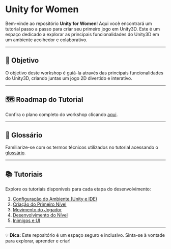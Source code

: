 # Unity for Women

Bem-vinde ao repositório **Unity for Women**! Aqui você encontrará um tutorial passo a passo para criar seu primeiro jogo em Unity3D. Este é um espaço dedicado a explorar as principais funcionalidades do Unity3D em um ambiente acolhedor e colaborativo.

---

## 🎯 Objetivo

O objetivo deste workshop é guiá-la através das principais funcionalidades do Unity3D, criando juntas um jogo 2D divertido e interativo.

---

## 🗺️ Roadmap do Tutorial

Confira o plano completo do workshop clicando [aqui](workshop_roadmap.md).

---

## 📖 Glossário

Familiarize-se com os termos técnicos utilizados no tutorial acessando o [glossário](workshop_glossario.md).

---

## 📚 Tutoriais

Explore os tutoriais disponíveis para cada etapa do desenvolvimento:

1. [Configuração do Ambiente (Unity e IDE)](workshop_ambiente.md)
2. [Criação do Primeiro Nível](workshop_primeiro_nivel.md)
3. [Movimento do Jogador](workshop_movimento_player.md)
4. [Desenvolvimento do Nível](workshop_desenvolvendo_nivel.md)
5. [Inimigos e UI](workshop_inimigos_ui.md)

---

💡 **Dica:** Este repositório é um espaço seguro e inclusivo. Sinta-se à vontade para explorar, aprender e criar!
